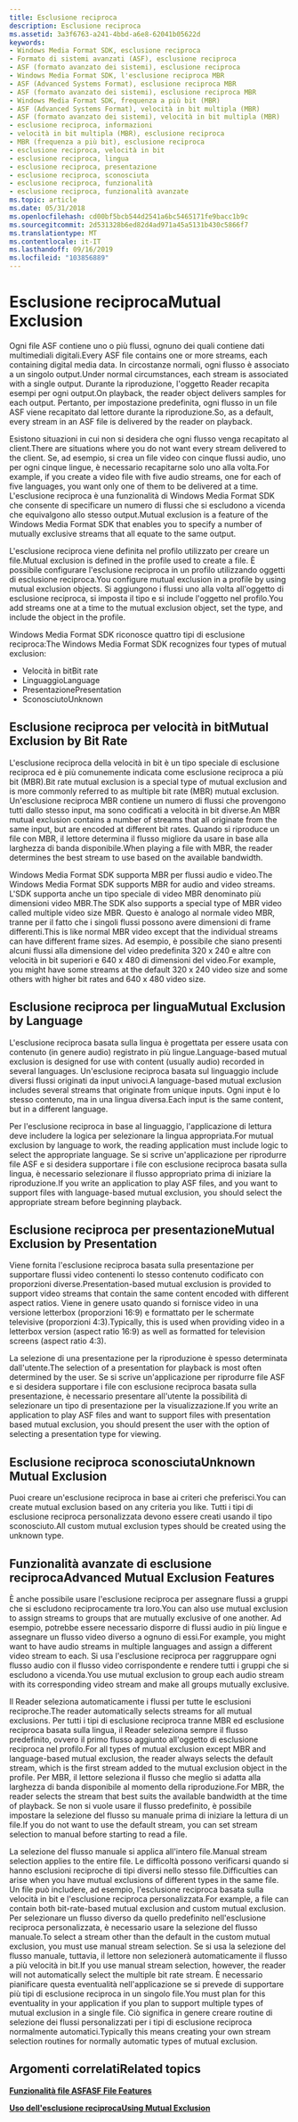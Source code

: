 ```yaml
---
title: Esclusione reciproca
description: Esclusione reciproca
ms.assetid: 3a3f6763-a241-4bbd-a6e8-62041b05622d
keywords:
- Windows Media Format SDK, esclusione reciproca
- Formato di sistemi avanzati (ASF), esclusione reciproca
- ASF (formato avanzato dei sistemi), esclusione reciproca
- Windows Media Format SDK, l'esclusione reciproca MBR
- ASF (Advanced Systems Format), esclusione reciproca MBR
- ASF (formato avanzato dei sistemi), esclusione reciproca MBR
- Windows Media Format SDK, frequenza a più bit (MBR)
- ASF (Advanced Systems Format), velocità in bit multipla (MBR)
- ASF (formato avanzato dei sistemi), velocità in bit multipla (MBR)
- esclusione reciproca, informazioni
- velocità in bit multipla (MBR), esclusione reciproca
- MBR (frequenza a più bit), esclusione reciproca
- esclusione reciproca, velocità in bit
- esclusione reciproca, lingua
- esclusione reciproca, presentazione
- esclusione reciproca, sconosciuta
- esclusione reciproca, funzionalità
- esclusione reciproca, funzionalità avanzate
ms.topic: article
ms.date: 05/31/2018
ms.openlocfilehash: cd00bf5bcb544d2541a6bc5465171fe9bacc1b9c
ms.sourcegitcommit: 2d531328b6ed82d4ad971a45a5131b430c5866f7
ms.translationtype: MT
ms.contentlocale: it-IT
ms.lasthandoff: 09/16/2019
ms.locfileid: "103856889"
---
```

# <a name="mutual-exclusion"></a><span data-ttu-id="3f0b6-121">Esclusione reciproca</span><span class="sxs-lookup"><span data-stu-id="3f0b6-121">Mutual Exclusion</span></span>

<span data-ttu-id="3f0b6-122">Ogni file ASF contiene uno o più flussi, ognuno dei quali contiene dati multimediali digitali.</span><span class="sxs-lookup"><span data-stu-id="3f0b6-122">Every ASF file contains one or more streams, each containing digital media data.</span></span> <span data-ttu-id="3f0b6-123">In circostanze normali, ogni flusso è associato a un singolo output.</span><span class="sxs-lookup"><span data-stu-id="3f0b6-123">Under normal circumstances, each stream is associated with a single output.</span></span> <span data-ttu-id="3f0b6-124">Durante la riproduzione, l'oggetto Reader recapita esempi per ogni output.</span><span class="sxs-lookup"><span data-stu-id="3f0b6-124">On playback, the reader object delivers samples for each output.</span></span> <span data-ttu-id="3f0b6-125">Pertanto, per impostazione predefinita, ogni flusso in un file ASF viene recapitato dal lettore durante la riproduzione.</span><span class="sxs-lookup"><span data-stu-id="3f0b6-125">So, as a default, every stream in an ASF file is delivered by the reader on playback.</span></span>

<span data-ttu-id="3f0b6-126">Esistono situazioni in cui non si desidera che ogni flusso venga recapitato al client.</span><span class="sxs-lookup"><span data-stu-id="3f0b6-126">There are situations where you do not want every stream delivered to the client.</span></span> <span data-ttu-id="3f0b6-127">Se, ad esempio, si crea un file video con cinque flussi audio, uno per ogni cinque lingue, è necessario recapitarne solo uno alla volta.</span><span class="sxs-lookup"><span data-stu-id="3f0b6-127">For example, if you create a video file with five audio streams, one for each of five languages, you want only one of them to be delivered at a time.</span></span> <span data-ttu-id="3f0b6-128">L'esclusione reciproca è una funzionalità di Windows Media Format SDK che consente di specificare un numero di flussi che si escludono a vicenda che equivalgono allo stesso output.</span><span class="sxs-lookup"><span data-stu-id="3f0b6-128">Mutual exclusion is a feature of the Windows Media Format SDK that enables you to specify a number of mutually exclusive streams that all equate to the same output.</span></span>

<span data-ttu-id="3f0b6-129">L'esclusione reciproca viene definita nel profilo utilizzato per creare un file.</span><span class="sxs-lookup"><span data-stu-id="3f0b6-129">Mutual exclusion is defined in the profile used to create a file.</span></span> <span data-ttu-id="3f0b6-130">È possibile configurare l'esclusione reciproca in un profilo utilizzando oggetti di esclusione reciproca.</span><span class="sxs-lookup"><span data-stu-id="3f0b6-130">You configure mutual exclusion in a profile by using mutual exclusion objects.</span></span> <span data-ttu-id="3f0b6-131">Si aggiungono i flussi uno alla volta all'oggetto di esclusione reciproca, si imposta il tipo e si include l'oggetto nel profilo.</span><span class="sxs-lookup"><span data-stu-id="3f0b6-131">You add streams one at a time to the mutual exclusion object, set the type, and include the object in the profile.</span></span>

<span data-ttu-id="3f0b6-132">Windows Media Format SDK riconosce quattro tipi di esclusione reciproca:</span><span class="sxs-lookup"><span data-stu-id="3f0b6-132">The Windows Media Format SDK recognizes four types of mutual exclusion:</span></span>

-   <span data-ttu-id="3f0b6-133">Velocità in bit</span><span class="sxs-lookup"><span data-stu-id="3f0b6-133">Bit rate</span></span>
-   <span data-ttu-id="3f0b6-134">Linguaggio</span><span class="sxs-lookup"><span data-stu-id="3f0b6-134">Language</span></span>
-   <span data-ttu-id="3f0b6-135">Presentazione</span><span class="sxs-lookup"><span data-stu-id="3f0b6-135">Presentation</span></span>
-   <span data-ttu-id="3f0b6-136">Sconosciuto</span><span class="sxs-lookup"><span data-stu-id="3f0b6-136">Unknown</span></span>

## <a name="mutual-exclusion-by-bit-rate"></a><span data-ttu-id="3f0b6-137">Esclusione reciproca per velocità in bit</span><span class="sxs-lookup"><span data-stu-id="3f0b6-137">Mutual Exclusion by Bit Rate</span></span>

<span data-ttu-id="3f0b6-138">L'esclusione reciproca della velocità in bit è un tipo speciale di esclusione reciproca ed è più comunemente indicata come esclusione reciproca a più bit (MBR).</span><span class="sxs-lookup"><span data-stu-id="3f0b6-138">Bit rate mutual exclusion is a special type of mutual exclusion and is more commonly referred to as multiple bit rate (MBR) mutual exclusion.</span></span> <span data-ttu-id="3f0b6-139">Un'esclusione reciproca MBR contiene un numero di flussi che provengono tutti dallo stesso input, ma sono codificati a velocità in bit diverse.</span><span class="sxs-lookup"><span data-stu-id="3f0b6-139">An MBR mutual exclusion contains a number of streams that all originate from the same input, but are encoded at different bit rates.</span></span> <span data-ttu-id="3f0b6-140">Quando si riproduce un file con MBR, il lettore determina il flusso migliore da usare in base alla larghezza di banda disponibile.</span><span class="sxs-lookup"><span data-stu-id="3f0b6-140">When playing a file with MBR, the reader determines the best stream to use based on the available bandwidth.</span></span>

<span data-ttu-id="3f0b6-141">Windows Media Format SDK supporta MBR per flussi audio e video.</span><span class="sxs-lookup"><span data-stu-id="3f0b6-141">The Windows Media Format SDK supports MBR for audio and video streams.</span></span> <span data-ttu-id="3f0b6-142">L'SDK supporta anche un tipo speciale di video MBR denominato più dimensioni video MBR.</span><span class="sxs-lookup"><span data-stu-id="3f0b6-142">The SDK also supports a special type of MBR video called multiple video size MBR.</span></span> <span data-ttu-id="3f0b6-143">Questo è analogo al normale video MBR, tranne per il fatto che i singoli flussi possono avere dimensioni di frame differenti.</span><span class="sxs-lookup"><span data-stu-id="3f0b6-143">This is like normal MBR video except that the individual streams can have different frame sizes.</span></span> <span data-ttu-id="3f0b6-144">Ad esempio, è possibile che siano presenti alcuni flussi alla dimensione del video predefinita 320 x 240 e altre con velocità in bit superiori e 640 x 480 di dimensioni del video.</span><span class="sxs-lookup"><span data-stu-id="3f0b6-144">For example, you might have some streams at the default 320 x 240 video size and some others with higher bit rates and 640 x 480 video size.</span></span>

## <a name="mutual-exclusion-by-language"></a><span data-ttu-id="3f0b6-145">Esclusione reciproca per lingua</span><span class="sxs-lookup"><span data-stu-id="3f0b6-145">Mutual Exclusion by Language</span></span>

<span data-ttu-id="3f0b6-146">L'esclusione reciproca basata sulla lingua è progettata per essere usata con contenuto (in genere audio) registrato in più lingue.</span><span class="sxs-lookup"><span data-stu-id="3f0b6-146">Language-based mutual exclusion is designed for use with content (usually audio) recorded in several languages.</span></span> <span data-ttu-id="3f0b6-147">Un'esclusione reciproca basata sul linguaggio include diversi flussi originati da input univoci.</span><span class="sxs-lookup"><span data-stu-id="3f0b6-147">A language-based mutual exclusion includes several streams that originate from unique inputs.</span></span> <span data-ttu-id="3f0b6-148">Ogni input è lo stesso contenuto, ma in una lingua diversa.</span><span class="sxs-lookup"><span data-stu-id="3f0b6-148">Each input is the same content, but in a different language.</span></span>

<span data-ttu-id="3f0b6-149">Per l'esclusione reciproca in base al linguaggio, l'applicazione di lettura deve includere la logica per selezionare la lingua appropriata.</span><span class="sxs-lookup"><span data-stu-id="3f0b6-149">For mutual exclusion by language to work, the reading application must include logic to select the appropriate language.</span></span> <span data-ttu-id="3f0b6-150">Se si scrive un'applicazione per riprodurre file ASF e si desidera supportare i file con esclusione reciproca basata sulla lingua, è necessario selezionare il flusso appropriato prima di iniziare la riproduzione.</span><span class="sxs-lookup"><span data-stu-id="3f0b6-150">If you write an application to play ASF files, and you want to support files with language-based mutual exclusion, you should select the appropriate stream before beginning playback.</span></span>

## <a name="mutual-exclusion-by-presentation"></a><span data-ttu-id="3f0b6-151">Esclusione reciproca per presentazione</span><span class="sxs-lookup"><span data-stu-id="3f0b6-151">Mutual Exclusion by Presentation</span></span>

<span data-ttu-id="3f0b6-152">Viene fornita l'esclusione reciproca basata sulla presentazione per supportare flussi video contenenti lo stesso contenuto codificato con proporzioni diverse.</span><span class="sxs-lookup"><span data-stu-id="3f0b6-152">Presentation-based mutual exclusion is provided to support video streams that contain the same content encoded with different aspect ratios.</span></span> <span data-ttu-id="3f0b6-153">Viene in genere usato quando si fornisce video in una versione letterbox (proporzioni 16:9) e formattato per le schermate televisive (proporzioni 4:3).</span><span class="sxs-lookup"><span data-stu-id="3f0b6-153">Typically, this is used when providing video in a letterbox version (aspect ratio 16:9) as well as formatted for television screens (aspect ratio 4:3).</span></span>

<span data-ttu-id="3f0b6-154">La selezione di una presentazione per la riproduzione è spesso determinata dall'utente.</span><span class="sxs-lookup"><span data-stu-id="3f0b6-154">The selection of a presentation for playback is most often determined by the user.</span></span> <span data-ttu-id="3f0b6-155">Se si scrive un'applicazione per riprodurre file ASF e si desidera supportare i file con esclusione reciproca basata sulla presentazione, è necessario presentare all'utente la possibilità di selezionare un tipo di presentazione per la visualizzazione.</span><span class="sxs-lookup"><span data-stu-id="3f0b6-155">If you write an application to play ASF files and want to support files with presentation based mutual exclusion, you should present the user with the option of selecting a presentation type for viewing.</span></span>

## <a name="unknown-mutual-exclusion"></a><span data-ttu-id="3f0b6-156">Esclusione reciproca sconosciuta</span><span class="sxs-lookup"><span data-stu-id="3f0b6-156">Unknown Mutual Exclusion</span></span>

<span data-ttu-id="3f0b6-157">Puoi creare un'esclusione reciproca in base ai criteri che preferisci.</span><span class="sxs-lookup"><span data-stu-id="3f0b6-157">You can create mutual exclusion based on any criteria you like.</span></span> <span data-ttu-id="3f0b6-158">Tutti i tipi di esclusione reciproca personalizzata devono essere creati usando il tipo sconosciuto.</span><span class="sxs-lookup"><span data-stu-id="3f0b6-158">All custom mutual exclusion types should be created using the unknown type.</span></span>

## <a name="advanced-mutual-exclusion-features"></a><span data-ttu-id="3f0b6-159">Funzionalità avanzate di esclusione reciproca</span><span class="sxs-lookup"><span data-stu-id="3f0b6-159">Advanced Mutual Exclusion Features</span></span>

<span data-ttu-id="3f0b6-160">È anche possibile usare l'esclusione reciproca per assegnare flussi a gruppi che si escludono reciprocamente tra loro.</span><span class="sxs-lookup"><span data-stu-id="3f0b6-160">You can also use mutual exclusion to assign streams to groups that are mutually exclusive of one another.</span></span> <span data-ttu-id="3f0b6-161">Ad esempio, potrebbe essere necessario disporre di flussi audio in più lingue e assegnare un flusso video diverso a ognuno di essi.</span><span class="sxs-lookup"><span data-stu-id="3f0b6-161">For example, you might want to have audio streams in multiple languages and assign a different video stream to each.</span></span> <span data-ttu-id="3f0b6-162">Si usa l'esclusione reciproca per raggruppare ogni flusso audio con il flusso video corrispondente e rendere tutti i gruppi che si escludono a vicenda.</span><span class="sxs-lookup"><span data-stu-id="3f0b6-162">You use mutual exclusion to group each audio stream with its corresponding video stream and make all groups mutually exclusive.</span></span>

<span data-ttu-id="3f0b6-163">Il Reader seleziona automaticamente i flussi per tutte le esclusioni reciproche.</span><span class="sxs-lookup"><span data-stu-id="3f0b6-163">The reader automatically selects streams for all mutual exclusions.</span></span> <span data-ttu-id="3f0b6-164">Per tutti i tipi di esclusione reciproca tranne MBR ed esclusione reciproca basata sulla lingua, il Reader seleziona sempre il flusso predefinito, ovvero il primo flusso aggiunto all'oggetto di esclusione reciproca nel profilo.</span><span class="sxs-lookup"><span data-stu-id="3f0b6-164">For all types of mutual exclusion except MBR and language-based mutual exclusion, the reader always selects the default stream, which is the first stream added to the mutual exclusion object in the profile.</span></span> <span data-ttu-id="3f0b6-165">Per MBR, il lettore seleziona il flusso che meglio si adatta alla larghezza di banda disponibile al momento della riproduzione.</span><span class="sxs-lookup"><span data-stu-id="3f0b6-165">For MBR, the reader selects the stream that best suits the available bandwidth at the time of playback.</span></span> <span data-ttu-id="3f0b6-166">Se non si vuole usare il flusso predefinito, è possibile impostare la selezione del flusso su manuale prima di iniziare la lettura di un file.</span><span class="sxs-lookup"><span data-stu-id="3f0b6-166">If you do not want to use the default stream, you can set stream selection to manual before starting to read a file.</span></span>

<span data-ttu-id="3f0b6-167">La selezione del flusso manuale si applica all'intero file.</span><span class="sxs-lookup"><span data-stu-id="3f0b6-167">Manual stream selection applies to the entire file.</span></span> <span data-ttu-id="3f0b6-168">Le difficoltà possono verificarsi quando si hanno esclusioni reciproche di tipi diversi nello stesso file.</span><span class="sxs-lookup"><span data-stu-id="3f0b6-168">Difficulties can arise when you have mutual exclusions of different types in the same file.</span></span> <span data-ttu-id="3f0b6-169">Un file può includere, ad esempio, l'esclusione reciproca basata sulla velocità in bit e l'esclusione reciproca personalizzata.</span><span class="sxs-lookup"><span data-stu-id="3f0b6-169">For example, a file can contain both bit-rate-based mutual exclusion and custom mutual exclusion.</span></span> <span data-ttu-id="3f0b6-170">Per selezionare un flusso diverso da quello predefinito nell'esclusione reciproca personalizzata, è necessario usare la selezione del flusso manuale.</span><span class="sxs-lookup"><span data-stu-id="3f0b6-170">To select a stream other than the default in the custom mutual exclusion, you must use manual stream selection.</span></span> <span data-ttu-id="3f0b6-171">Se si usa la selezione del flusso manuale, tuttavia, il lettore non selezionerà automaticamente il flusso a più velocità in bit.</span><span class="sxs-lookup"><span data-stu-id="3f0b6-171">If you use manual stream selection, however, the reader will not automatically select the multiple bit rate stream.</span></span> <span data-ttu-id="3f0b6-172">È necessario pianificare questa eventualità nell'applicazione se si prevede di supportare più tipi di esclusione reciproca in un singolo file.</span><span class="sxs-lookup"><span data-stu-id="3f0b6-172">You must plan for this eventuality in your application if you plan to support multiple types of mutual exclusion in a single file.</span></span> <span data-ttu-id="3f0b6-173">Ciò significa in genere creare routine di selezione dei flussi personalizzati per i tipi di esclusione reciproca normalmente automatici.</span><span class="sxs-lookup"><span data-stu-id="3f0b6-173">Typically this means creating your own stream selection routines for normally automatic types of mutual exclusion.</span></span>

## <a name="related-topics"></a><span data-ttu-id="3f0b6-174">Argomenti correlati</span><span class="sxs-lookup"><span data-stu-id="3f0b6-174">Related topics</span></span>

<dl> <dt>

[<span data-ttu-id="3f0b6-175">**Funzionalità file ASF**</span><span class="sxs-lookup"><span data-stu-id="3f0b6-175">**ASF File Features**</span></span>](asf-file-features.md)
</dt> <dt>

[<span data-ttu-id="3f0b6-176">**Uso dell'esclusione reciproca**</span><span class="sxs-lookup"><span data-stu-id="3f0b6-176">**Using Mutual Exclusion**</span></span>](using-mutual-exclusion.md)
</dt> </dl>

 

 




